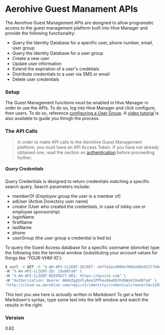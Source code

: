 # Aerohive Guest Manament APIs

The Aerohive Guest Management APIs are designed to allow programatic access to the guest management platform built into Hive Manager and provide the following functionality:

  - Query the Identity Database for a specific user, phone number, email, user group
  - Query the Identity Database for a user group
  - Create a new user
  - Update user information
  - Extend the expiration of a user's credetials
  - Distribute credentials to a user via SMS or email
  - Delete user credentials

### Setup
The Guest Management functions *must* be enabled in Hive Manager in order to use the APIs. To do so, log into Hive Manager and click configure, then users. To do so, reference [configuring a User Group]. A [video tutorial] is also available to guide you throgh the process.

### The API Calls
>In order to make API calls to the Aerohive Guest Management platform, you must have an API Access Token. If you have not already obtained one, read the section on [authentication] before proceeding further.

##### Query Credentials
Query Credentials is designed to return credentials matching a specific search query. Search parameters include:
- memberOf (*Employee* group the user is a member of)
- adUser (Active Dorectory user name)
- creator (User who created the credentials, in case of lobby use or employee sponsorship)
- loginName
- firstName
- lastName
- phone
- userGroup (the *user* group a credential is tied to)

To query the Guest Access database for a specific username (dororke) type the following into the terminal window (substituting your account values for things like 'YOUR-VHM-ID'):

```sh
$ curl -X GET -H "X-AH-API-CLIENT-SECRET: daffa2ecd066ef09da98e4527749dee2" \
-H "X-AH-API-CLIENT-ID: 19a087a8" \
-H "X-AH-API-CLIENT-REDIRECT-URI: https://mysite.com" \
-H "Authorization: Bearer AHkUZggSUlyAoe2PPhav8AwQ9JhdbWv819a087a8" \
"http://cloud-va.aerohive.com/xapi/v1/identity/credentials?ownerId=1265"
```

This text you see here is *actually* written in Markdown! To get a feel for Markdown's syntax, type some text into the left window and watch the results in the right.

### Version
0.82


   [configuring a User Group]: <http://docs.aerohive.com/330000/docs/help/english/ng/learning-whats-new.htm#gui/configuration/configuring-user-group.htm>
   [authentication]: <https://developer.aerohive.com/docs/authentication>
   [video tutorial]: <https://training.aerohive.com/#/courses/course/207185>

